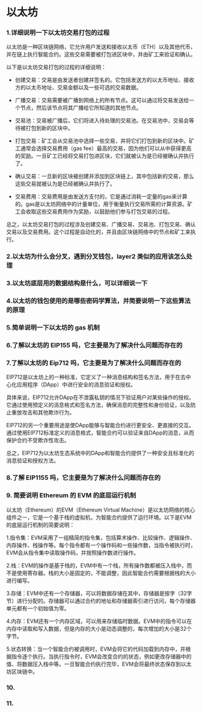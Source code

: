 # 以太坊


### 1.详细说明一下以太坊交易打包的过程

以太坊是一种区块链网络，它允许用户发送和接收以太币（ETH）以及其他代币，并在链上执行智能合约。这些交易需要被打包进区块中，并由矿工来验证和确认。

以下是以太坊交易打包的过程的详细说明：

- 创建交易：交易是由发送者创建并签名的。它包括发送方的以太币地址、接收方的以太币地址、交易金额以及一些可选的交易数据。

- 广播交易：交易需要被广播到网络上的所有节点。这可以通过将交易发送给一个节点，然后该节点将其广播给它所知道的其他节点。

- 交易池：交易被广播后，它们将进入待处理的交易池。在交易池中，交易会等待被打包到新的区块中。

- 打包交易：矿工会从交易池中选择一些交易，并将它们打包到新的区块中。矿工通常会选择交易费用（gas fee）最高的交易，因为他们可以从中获得更高的奖励。一旦矿工已经将交易打包进区块，它们就被认为是已经被确认并执行了。

- 确认交易：一旦新的区块被创建并添加到区块链上，其中包括新的交易，那么这些交易就被认为是已经被确认并执行了。

- 交易费用：交易费用是由发送方支付的，它是通过消耗一定量的gas来计算的。gas是以太坊网络中的计量单位，用于衡量执行交易所需的计算资源。矿工会收取这些交易费用作为奖励，以鼓励他们参与打包交易的过程。

总之，以太坊交易打包的过程涉及创建交易、广播交易、交易池、打包交易、确认交易以及交易费用。这个过程是自动化的，并且由区块链网络中的节点和矿工来执行。


### 2.以太坊为什么会分叉，遇到分叉钱包，layer2 类似的应用该怎么处理


### 3.以太坊底层用的数据结构是什么，可以详细说一下


### 4.以太坊的钱包使用的是哪些密码学算法，并简要说明一下这些算法的原理


### 5.简单说明一下以太坊的 gas 机制


### 6.了解以太坊的 EIP155 吗，它主要是为了解决什么问题而存在的


### 7.了解以太坊的 Eip712 吗，它主要是为了解决什么问题而存在的

EIP712是以太坊上的一种标准，它定义了一种消息结构和签名方法，用于在去中心化应用程序（DApp）中进行安全的消息验证和授权。

具体来说，EIP712允许DApp在不泄露私钥的情况下验证用户对某些操作的授权。它通过使用预定义的消息格式和签名方法，确保消息的完整性和身份验证，以及防止重放攻击和其他欺诈行为。

EIP712的另一个重要用途是使DApp能够与智能合约进行更安全、更直接的交互。通过使用EIP712标准定义的消息格式，智能合约可以验证来自DApp的消息，从而保护合约不受欺诈性攻击。

总之，EIP712为以太坊生态系统中的DApp和智能合约提供了一种安全且标准化的消息验证和授权方法。

### 8.了解 EIP1155 吗，它主要是为了解决什么问题而存在的


### 9. 简要说明 Ethereum 的 EVM 的底层运行机制

以太坊（Ethereum）的EVM（Ethereum Virtual Machine）是以太坊网络的核心组件之一，它是一个基于栈的虚拟机，为智能合约提供了运行环境。以下是EVM的底层运行机制的简要说明：

1.指令集：EVM采用了一组精简的指令集，包括算术操作、比较操作、逻辑操作、内存操作、栈操作等。每个指令都有一个操作码和一些操作数，当指令被执行时，EVM会从指令集中读取操作码，并按照操作数进行操作。

2.栈：EVM的操作是基于栈的，EVM中有一个栈，所有操作数都被压入栈中，而不是使用寄存器。栈的大小是固定的，不能调整，因此智能合约需要根据栈的大小进行编写。

3.存储：EVM中还有一个存储器，可以将数据存储在其中，存储器是按字（32字节）进行分配的。存储器可以通过合约的地址和存储器索引进行访问，每个存储器单元都有一个初始值为零。

4.内存：EVM还有一个内存区域，可以用来存储临时数据。EVM中的指令可以在内存中读取和写入数据，但是内存的大小是动态调整的，每次增加的大小是32个字节。

5.状态转换：当一个智能合约被调用时，EVM会将它的代码加载到内存中，并根据指令逐个执行。当执行指令时，EVM会改变合约的状态，例如更改存储器中的值、将数据压入栈中等。一旦智能合约执行完毕，EVM会将最终状态保存到以太坊区块链中。

### 10. 

### 11. 





